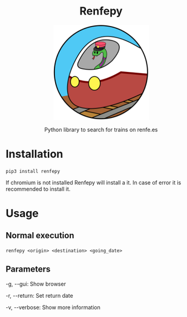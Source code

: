<h1 align="center">Renfepy</h1>

<p align="center"><img width=50% src="./assets/logo.png"></p>
<p align="center">Python library to search for trains on renfe.es<p>

# Installation
`pip3 install renfepy`

If chromium is not installed Renfepy will install a it. In case of error it is recommended to install it.

# Usage
## Normal execution
`renfepy <origin> <destination> <going_date>`

## Parameters
-g, --gui: Show browser

-r, --return: Set return date

-v, --verbose: Show more information